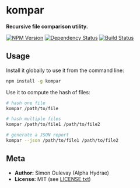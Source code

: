 # kompar

**Recursive file comparison utility.**

[![NPM Version](https://badge.fury.io/js/kompar.png)](http://badge.fury.io/js/kompar)
[![Dependency Status](https://gemnasium.com/AlphaHydrae/kompar.png)](https://gemnasium.com/AlphaHydrae/kompar)
[![Build Status](https://secure.travis-ci.org/AlphaHydrae/kompar.png)](http://travis-ci.org/AlphaHydrae/kompar)

## Usage

Install it globally to use it from the command line:

```bash
npm install -g kompar
```

Use it to compute the hash of files:

```bash
# hash one file
kompar /path/to/file

# hash multiple files
kompar /path/to/file1 /path/to/file2

# generate a JSON report
kompar --json /path/to/file1 /path/to/file2
```

## Meta

* **Author:** Simon Oulevay (Alpha Hydrae)
* **License:** MIT (see [LICENSE.txt](https://github.com/AlphaHydrae/kompar/blob/master/LICENSE.txt))
